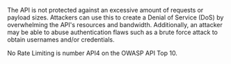 The API is not protected against an excessive amount of requests or payload sizes. Attackers can use this to create a  Denial of Service (DoS) by overwhelming the API's resources and bandwidth. Additionally, an attacker may be able to abuse authentication flaws such as a brute force attack to obtain usernames and/or credentials.

No Rate Limiting is number API4 on the OWASP API Top 10.
